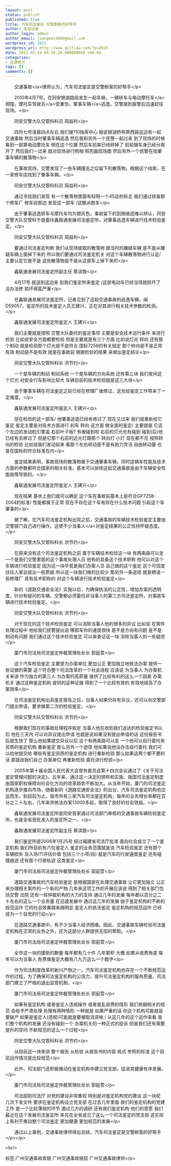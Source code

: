 ```yaml
---
layout: post
status: publish
published: true
title: 汽车司法鉴定 交警断案的好帮手
author: 本站记者
author_login: admin
author_email: jiangwei909@gmail.com
wordpress_id: 2015
wordpress_url: http://www.gzjtlaw.com/?p=2015
date: 2011-05-29 09:30:28.000000000 +08:00
categories:
- 交通常识
tags: []
comments: []
---
```

<p><p>　　<a>交通事故<&#47;a>律师认为，汽车司法鉴定是交警断案的好帮手<&#47;p><p>　　2010年4月7号，在同安银湖路段发生一起车祸，一辆轿车与电动<a>摩托车<&#47;a>相撞，摩托车<a>驾驶员<&#47;a>受重伤，肇事<a>车辆<&#47;a>逃逸。交警接到报警后迅速赶往现场。<&#47;p><p>　　同安交警大队交管科科员 简益利<&#47;p><p>　　四月七号凌晨四点左右 我们接110指挥中心 报说银湖桥祥屏西路这边有一起交通事故 然后当时肇事车辆逃逸 然后我和另外一个民警一起过来 到了现场的时候 看到一部算电动摩托车 倒在这个位置 然后车前架已经碎掉了 前轮跟车身已经分离开了 然后我们一过来 就对现场进行照相 照完画现场图 然后另外一个民警在找肇事车辆的散落物<&#47;p><p>　　在事故现场，交警发现了一些车辆撞击之后留下的散落物。根据这个线索，在一家修车店找到了肇事车辆。<&#47;p><p>　　同安交警大队交管科科员 简益利<&#47;p><p>　　通过寻找我们发现 有一个散落物里面有标明一个4S店的标志 我们通过排查那个修车厂 修车店那边 发现这一部车 &#47;这酷派跑车<&#47;p><p>　　由于肇事逃逸轿车与摩托车均为银灰色，事故留下的刮擦痕迹难以辨认，同安交警大队交管科于是委托鑫联通发展司法鉴定所，对肇事逃逸车辆进行技术检验鉴定。<&#47;p><p>　　同安交警大队交管科科员 简益利<&#47;p><p>　　要通过司法鉴定判断 我们从现场提取的散落物 跟当时的嫌疑车辆 是不是从嫌疑车辆上面掉下来的 所以我们要通过司法鉴定机关 对这个车辆散落物进行认定&#47; 主要认定它是不是 这些散落物是不是从这部车上掉下来的<&#47;p><p>　　鑫联通发展司法鉴定所副主任 蔡滨银<&#47;p><p>　　4月17号 就送到这边来 到我们鉴定所来鉴定 &#47;这部电动车已经当场就损坏了 没办法修 损坏得蛮严重<&#47;p><p>　　在鑫联通发展司法鉴定所，记者见到了这起交通事故的逃逸车辆，闽D59057，鉴定所的技术鉴定人员王建兴，正在对其进行相关技术参数的检测。<&#47;p><p>　　鑫联通发展司法鉴定所鉴定人 王建兴<&#47;p><p>　　我们主要就是按照 交警大队委托的鉴定事项 主要是安全技术运行条件 来进行检验 比如说安全方面都要检验 但是主要就是有三个方面 比如说灯光 转向 还有那个制动 就是检验那个灯光是不是符合 国标7258的有关规定 那个转向是不是正常有效 制动是不是有效 就是在事故前 根据检验的结果 来做出鉴定结论<&#47;p><p>　　同安交警大队交管科科长 洪节约<&#47;p><p>　　一个是车辆的制动 制动系统 一个是车辆的方向系统 还有第三块 我们夜间这个灯光 对安全行车影响比较大 车辆目前的技术检验就是这三大块<&#47;p><p>　　由于肇事车辆在司法鉴定之前已经在修理厂维修过，这也给鉴定工作带来了一定难度。<&#47;p><p>　　鑫联通发展司法鉴定所鉴定人 王建兴<&#47;p><p>　　现在检验的这一部车&#47; 他肇事逃逸已经有修过了 现在又过来 我们就重新给它鉴定 鉴定主要是对技术方面进行 刹车 转向 这方面 做全面的鉴定&#47; 主要就是 它这个左边的发动机引擎盖 右前叶子板? 有被碰到啦 右前的灯光也有碰到 碰到(后)他已经有去修过了 但是它那个右前的近光灯跟那个 转向灯 小灯 现在都不亮 按照转向的检验 比如说我们发动起来 看那个左右转动是不是有助力灵活 自由转动量 也是在国标的符合标准在内<&#47;p><p>　　鉴定结果表明，事故现场的散落物属于交通肇事车辆，同时这辆车性能及技术方面的参数都符合国家的相关标准，基本可以排除这起交通事故是由于车辆安全性能故障导致的。<&#47;p><p>　　鑫联通发展司法鉴定所鉴定人 王建兴<&#47;p><p>　　现在结果 基本上我们就可以确定 这个车在事故前基本上是符合GP7258-2004的标准&#47; 性能都属于正常 现在不存在这个车有存在什么技术问题 引起这个车肇事的<&#47;p><p>　　据了解，在汽车司法鉴定机构出现之前，交通事故的车辆技术检验鉴定主要由交警部门自己进行操作。这使不少<a>当事人<&#47;a>对鉴定结果的公正性持怀疑态度。<&#47;p><p>　　同安交警大队交管科科长 洪节约<&#47;p><p>　　在原来没有这个司法鉴定机构之前 属于车辆技术检验这一块 有两条路可以走 一个是我们交警里面的这个事故处理人员 他有的具备这个技术职称 他可以对这个车辆进行检验鉴定 因为这一块毕竟是我们办案人员 自己做的这个鉴定 这个可信度往往人家会提出一些质疑 所以这一块我们做的比较少 那另外一条途径 就是聘请一些修理厂 具有技术职称的 对这个车辆进行技术检验鉴定<&#47;p><p>　　新的《道路交通安全法》实施以后，为确保执法的公正性，增加办案的透明度，针对有疑问的车辆，交警都必须委托非当事人的第三方司法鉴定所，对事故车辆进行技术检验鉴定。<&#47;p><p>　　同安交警大队交管科科长 洪节约<&#47;p><p>　　对于现在的这个技术检验鉴定 可以消除当事人他的很多的异议 比如说 在案件处理过程中 他给我们民警提出说 哪部车你的速度很快 是不是方向有问题 是不是制动有问题 我们通过这个技术检验鉴定 可以来查证这一块 消除当事人的一些疑虑<&#47;p><p>　　厦门市司法局司法鉴定仲裁管理处处长 郭庭萱<&#47;p><p>　　这个汽车检验鉴定 主要是为办案单位 更加公正 更加独立地依法办案 提供一些证据的需要 这个符合整个司法改革的一个社会进程 应该说 为当事人 为办案机关来讲 作为独立的第三人 为办案的高质量 提供了比较有利的这么一个因素 办案机关 通过这种鉴定机构 提供的这种证据 得到了一个比较有效的 有效地提高了办案效率<&#47;p><p>　　在司法鉴定机构出具鉴定报告之后，当事人如果仍存有异议，还可以向交警部门提出申请，要求做第二次的检验鉴定。<&#47;p><p>　　同安交警大队交管科科长 洪节约<&#47;p><p>　　根据我们现在的事故处理程序规定 当事人他在收到我们送达的检验鉴定书以后 他在三天内 可以对异议提出申请 也就是说如果没有提出申请的话 这份报告书后就生效了 那么他如果提交异议以后 这个有两条路可以走 一个他可以自行委托有资质的鉴定机构 重新鉴定 那么另外一个途径 他如果说他没办法自行委托 我们可以给他提交给 哪些有鉴定资质的鉴定机构 进行重新检验 那么如果这两个都不要的话 那就由我们自己 办案单位 再重新检验 委托进行检验<&#47;p><p>　　2005年第十届全国人民代表大会常务委员会第十四次会议通过了《关于司法鉴定管理问题的决定》。五年来，通过这一决定的颁布和实施，我国司法鉴定制度由国家职权保障向社会化方向的改革趋势不断加大。从当年开始，厦门的司法鉴定机构逐步推向市场，随着新的《道路交通安全法》的出台，汽车司法鉴定机构也应运而生。到目前为止，我市共有三家汽车司法鉴定机构，每年的业务增长率都在百分之二十左右，几年来共依法办案13000多起，取得了良好的社会效益。<&#47;p><p>　　鑫联通发展司法鉴定所是同安首家通过司法部门审核的交通事故车辆检验鉴定所，也是全省首批准入的鉴定所之一。<&#47;p><p>　　鑫联通发展司法鉴定所副主任 蔡滨银<&#47;p><p>　　我们鉴定所是2006年1月25号 经过福建省司法厅批准 面向社会成立了一个鉴定机构 我们所目前有六位鉴定人 鉴定的业务范围就是说 汽车检验鉴定 还有那个车辆损失 及入场(?)评估价值 包括三个小项(目) 就是汽车的行驶速度鉴定 还有碰撞痕迹 还有那个行驶轨迹 这类鉴定<&#47;p><p>　　厦门市司法局司法鉴定仲裁管理处处长 郭庭萱<&#47;p><p>　　道路交通事故的汽车检验鉴定 是根据国家在处理交通事故 让它更加独立 公正 来办理相关案件的一个新的产物 几年来这项工作的开展应该说 得到了相关部门包括交警 法院 还有一些仲裁机构的大力的支持 通过几年的发展 每年都以百分之二十左右的这么一个业务量 在迅速发展中 通过这几年的发展 由于鉴定机构的不断的规范运作 它的社会效果越来越明显 鉴定人的依法鉴定 鉴定机构的规范运作 已经成为一个自觉的行动<&#47;p><p>　　在道路交通事故中，有不少当事人经济困难。因此，交通事故车辆检验司法鉴定机构在正常的业务之外，还为这部分人群提供无偿的帮助。<&#47;p><p>　　厦门市司法局司法鉴定仲裁管理处处长 郭庭萱<&#47;p><p>　　全市这一块的援助的数量 每年都有几十件 几年累积 大概 如果从收费角度 每年可以为当事人 免费做鉴定大概有八九万这么一个数字<&#47;p><p>　　作为司法制度改革的新兴产物之一，汽车司法鉴定机构也存在一个不断规范运作的过程，为了确保司法鉴定机构的公信力，提升司法鉴定机构的服务质量，司法部门建立了严格的退出监管机制。<&#47;p><p>　　厦门市司法局司法鉴定仲裁管理处处长 郭庭萱<&#47;p><p>　　如果有鉴定机构 或者鉴定人违规操作 或者是乱收费的情形 我们依据相关的规范 会给予严肃处理 处理有两种情形 一种就是 如果严重的话 你这个机构可能就是要破产 如果是鉴定人(违规)可能就是要被取消资格 &#47; 从这几年的这个运作来看 我们整个机构的发展 还没有碰到一个 办案机关的一种正式的投诉 但是我们还有需要提升的空间 不断规范的这么一个过程<&#47;p><p>　　同安交警大队交管科科长 洪节约<&#47;p><p>　　从目前这一块来讲 整个报告 从检验 从报告书的内容 格式 参照的标准 这个目前运作情况是比较规范<&#47;p><p>　　此外，司法部门还积极推动在鉴定机构中建立党支部，促进其健康有序发展。<&#47;p><p>　　厦门市司法局司法鉴定仲裁管理处处长 郭庭萱<&#47;p><p>　　司法部到司法厅 对党的建设非常重视 特别是对鉴定机构党的建设 这一块呢 几次下发文件 要求在鉴定机构设立党支部 在过去几年里面 我们的鉴定机构的党建工作 是一个比较薄弱的环节 通过几方的调研 还有我们鉴定机构 他们的意愿 我们最近在这个发展司法鉴定所 率先在全省成立了这么一个司法鉴定的党支部 这实际上有利于推动整个司法鉴定 更加健康 更加规范的发展<&#47;p><p>　　通过以上事例，交通事故律师得出总结，汽车司法鉴定是交警断案的好帮手<&#47;p><&#47;p><br&#47;><p>标签:广州交通事故索赔 广州交通事故赔偿 广州交通事故律师<&#47;p>
